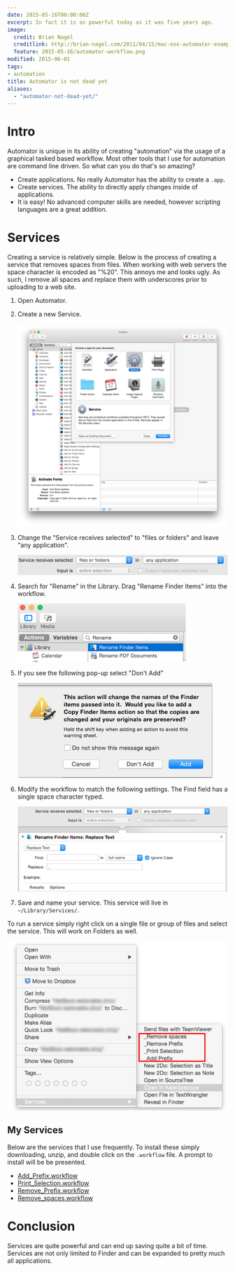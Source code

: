 ```yaml
---
date: 2015-05-16T00:00:00Z
excerpt: In fact it is as powerful today as it was five years ago.
image:
  credit: Brian Nagel
  creditlink: http://brian-nagel.com/2011/04/15/mac-osx-automator-examples/
  feature: 2015-05-16/automator-workflow.png
modified: 2015-06-01
tags:
- automation
title: Automator is not dead yet
aliases:
  - "automator-not-dead-yet/"
---
```


# Intro
Automator is unique in its ability of creating "automation" via the usage of a graphical tasked based workflow. Most other tools that I use for automation are command line driven. So what can you do that's so amazing?

* Create applications. No really Automator has the ability to create a ``.app``.
* Create services. The ability to directly apply changes inside of applications.
* It is easy! No advanced computer skills are needed, however scripting languages are a great addition.

# Services
Creating a service is relatively simple. Below is the process of creating a service that removes spaces from files. When working with web servers the space character is encoded as "%20". This annoys me and looks ugly. As such, I remove all spaces and replace them with underscores prior to uploading to a web site.

1. Open Automator.

1. Create a new Service.

	![](/images/2015-05-16/service-new.png)

1. Change the "Service receives selected" to "files or folders" and leave "any application".

	![](/images/2015-05-16/service-received.png)

1. Search for "Rename" in the Library. Drag "Rename Finder Items" into the workflow.

	![](/images/2015-05-16/service-rename.png)

1. If you see the following pop-up select "Don't Add"

	![](/images/2015-05-16/service-popup.png)

1. Modify the workflow to match the following settings. The Find field has a single space character typed.

	![](/images/2015-05-16/service-rename-workflow.png)

1. Save and name your service. This service will live in ``~/Library/Services/``.

To run a service simply right click on a single file or group of files and select the service. This will work on Folders as well.

![](/images/2015-05-16/finder-service.png)

## My Services
Below are the services that I use frequently. To install these simply downloading, unzip, and double click on the ``.workflow`` file. A prompt to install will be be presented.

* [Add_Prefix.workflow](/images/2015-05-16/Add_Prefix.workflow.zip)
* [Print_Selection.workflow](/images/2015-05-16/Print_Selection.workflow.zip)
* [Remove_Prefix.workflow](/images/2015-05-16/Remove_Prefix.workflow.zip)
* [Remove_spaces.workflow](/images/2015-05-16/Remove_spaces.workflow.zip)

# Conclusion
Services are quite powerful and can end up saving quite a bit of time. Services are not only limited to Finder and can be expanded to pretty much all applications.
